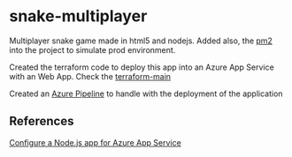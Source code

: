 # snake-multiplayer
Multiplayer snake game made in html5 and nodejs. Added also, the [pm2](https://www.npmjs.com/package/pm2) into the project to simulate prod environment.

Created the terraform code to deploy this app into an Azure App Service with an Web App. Check the [terraform-main](./terraform-main/)

Created an [Azure Pipeline](./pipelines/azure-pipelines.yml) to handle with the deployment of the application

## References

[Configure a Node.js app for Azure App Service](https://learn.microsoft.com/en-us/azure/app-service/configure-language-nodejs?pivots=platform-linux)
